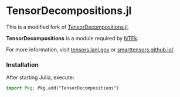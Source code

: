 # TensorDecompositions.jl

This is a modified fork of [TensorDecompositions.jl](https://github.com/yunjhongwu/TensorDecompositions.jl).

**TensorDecompositions** is a module required by [NTFk](https://github.com/SmartTensors//NTFk.jl).

For more information, visit [tensors.lanl.gov](http://tensors.lanl.gov) or [smarttensors.github.io/](https://smarttensors.github.io/)

### Installation

After starting Julia, execute:

```julia
import Pkg; Pkg.add("TensorDecompositions")
```

